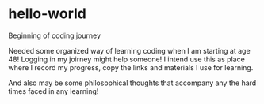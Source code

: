 # hello-world
Beginning of coding journey

Needed some organized way of learning coding when I am starting at age 48! Logging in my joirney might help someone! I intend use this as place where I record my progress, copy the links and materials I use for learning.

And also may be some philosophical thoughts that accompany any the hard times faced in any learning!

